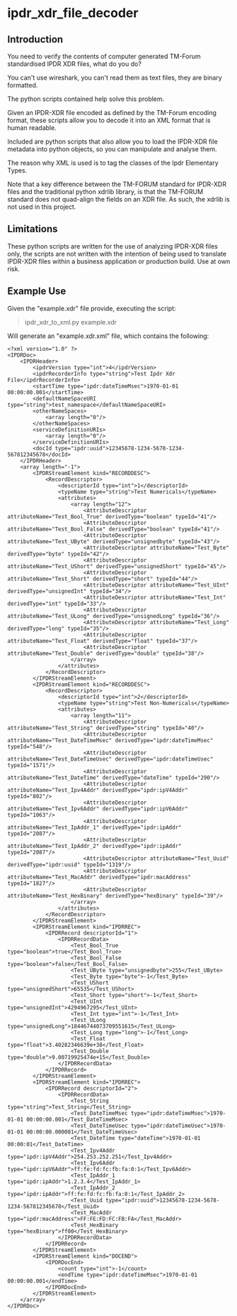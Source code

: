 # ipdr_xdr_file_decoder

## Introduction

You need to verify the contents of computer generated TM-Forum standardised IPDR XDR files, what do you do? 

You can't use wireshark, you can't read them as text files, they are binary formatted.  

The python scripts contained help solve this problem.

Given an IPDR-XDR file encoded as defined by the TM-Forum encoding format,
these scripts allow you to decode it into an XML format that is human readable. 

Included are python scripts that also allow you to load the IPDR-XDR file metadata
into python objects, so you can manipulate and analyse them.

The reason why XML is used is to tag the classes of the Ipdr Elementary Types.

Note that a key difference between the TM-FORUM standard for IPDR-XDR files and 
the traditional python xdrlib library, is that the TM-FORUM standard does not
quad-align the fields on an XDR file.  As such, the xdrlib is not used in this project.

## Limitations

These python scripts are written for the use of analyzing IPDR-XDR files only,
the scripts are not written with the intention of being used to translate IPDR-XDR
files within a business application or production build.  Use at own risk.

## Example Use

Given the "example.xdr" file provide, executing the script:

> ipdr_xdr_to_xml.py example.xdr

Will generate an "example.xdr.xml" file, which contains the following:
```
<?xml version="1.0" ?>
<IPDRDoc>
    <IPDRHeader>
        <ipdrVersion type="int">4</ipdrVersion>
        <ipdrRecorderInfo type="string">Test Ipdr Xdr File</ipdrRecorderInfo>
        <startTime type="ipdr:dateTimeMsec">1970-01-01 00:00:00.001</startTime>
        <defaultNameSpaceURI type="string">test_namespace</defaultNameSpaceURI>
        <otherNameSpaces>
            <array length="0"/>
        </otherNameSpaces>
        <serviceDefinitionURIs>
            <array length="0"/>
        </serviceDefinitionURIs>
        <docId type="ipdr:uuid">12345678-1234-5678-1234-567812345678</docId>
    </IPDRHeader>
    <array length="-1">
        <IPDRStreamElement kind="RECORDDESC">
            <RecordDescriptor>
                <descriptorId type="int">1</descriptorId>
                <typeName type="string">Test Numericals</typeName>
                <attributes>
                    <array length="12">
                        <AttributeDescriptor attributeName="Test_Bool_True" derivedType="boolean" typeId="41"/>
                        <AttributeDescriptor attributeName="Test_Bool_False" derivedType="boolean" typeId="41"/>
                        <AttributeDescriptor attributeName="Test_UByte" derivedType="unsignedbyte" typeId="43"/>
                        <AttributeDescriptor attributeName="Test_Byte" derivedType="byte" typeId="42"/>
                        <AttributeDescriptor attributeName="Test_UShort" derivedType="unsignedShort" typeId="45"/>
                        <AttributeDescriptor attributeName="Test_Short" derivedType="short" typeId="44"/>
                        <AttributeDescriptor attributeName="Test_UInt" derivedType="unsignedInt" typeId="34"/>
                        <AttributeDescriptor attributeName="Test_Int" derivedType="int" typeId="33"/>
                        <AttributeDescriptor attributeName="Test_ULong" derivedType="unsignedLong" typeId="36"/>
                        <AttributeDescriptor attributeName="Test_Long" derivedType="long" typeId="35"/>
                        <AttributeDescriptor attributeName="Test_Float" derivedType="float" typeId="37"/>
                        <AttributeDescriptor attributeName="Test_Double" derivedType="double" typeId="38"/>
                    </array>
                </attributes>
            </RecordDescriptor>
        </IPDRStreamElement>
        <IPDRStreamElement kind="RECORDDESC">
            <RecordDescriptor>
                <descriptorId type="int">2</descriptorId>
                <typeName type="string">Test Non-Numericals</typeName>
                <attributes>
                    <array length="11">
                        <AttributeDescriptor attributeName="Test_String" derivedType="string" typeId="40"/>
                        <AttributeDescriptor attributeName="Test_DateTimeMsec" derivedType="ipdr:dateTimeMsec" typeId="548"/>
                        <AttributeDescriptor attributeName="Test_DateTimeUsec" derivedType="ipdr:dateTimeUsec" typeId="1571"/>
                        <AttributeDescriptor attributeName="Test_DateTime" derivedType="dateTime" typeId="290"/>
                        <AttributeDescriptor attributeName="Test_Ipv4Addr" derivedType="ipdr:ipV4Addr" typeId="802"/>
                        <AttributeDescriptor attributeName="Test_Ipv6Addr" derivedType="ipdr:ipV6Addr" typeId="1063"/>
                        <AttributeDescriptor attributeName="Test_IpAddr_1" derivedType="ipdr:ipAddr" typeId="2087"/>
                        <AttributeDescriptor attributeName="Test_IpAddr_2" derivedType="ipdr:ipAddr" typeId="2087"/>
                        <AttributeDescriptor attributeName="Test_Uuid" derivedType="ipdr:uuid" typeId="1319"/>
                        <AttributeDescriptor attributeName="Test_MacAddr" derivedType="ipdr:macAddress" typeId="1827"/>
                        <AttributeDescriptor attributeName="Test_HexBinary" derivedType="hexBinary" typeId="39"/>
                    </array>
                </attributes>
            </RecordDescriptor>
        </IPDRStreamElement>
        <IPDRStreamElement kind="IPDRREC">
            <IPDRRecord descriptorId="1">
                <IPDRRecordData>
                    <Test_Bool_True type="boolean">true</Test_Bool_True>
                    <Test_Bool_False type="boolean">false</Test_Bool_False>
                    <Test_UByte type="unsignedbyte">255</Test_UByte>
                    <Test_Byte type="byte">-1</Test_Byte>
                    <Test_UShort type="unsignedShort">65535</Test_UShort>
                    <Test_Short type="short">-1</Test_Short>
                    <Test_UInt type="unsignedInt">4294967295</Test_UInt>
                    <Test_Int type="int">-1</Test_Int>
                    <Test_ULong type="unsignedLong">18446744073709551615</Test_ULong>
                    <Test_Long type="long">-1</Test_Long>
                    <Test_Float type="float">3.40282346639e+38</Test_Float>
                    <Test_Double type="double">9.00719925474e+15</Test_Double>
                </IPDRRecordData>
            </IPDRRecord>
        </IPDRStreamElement>
        <IPDRStreamElement kind="IPDRREC">
            <IPDRRecord descriptorId="2">
                <IPDRRecordData>
                    <Test_String type="string">Test_String</Test_String>
                    <Test_DateTimeMsec type="ipdr:dateTimeMsec">1970-01-01 00:00:00.001</Test_DateTimeMsec>
                    <Test_DateTimeUsec type="ipdr:dateTimeUsec">1970-01-01 00:00:00.000001</Test_DateTimeUsec>
                    <Test_DateTime type="dateTime">1970-01-01 00:00:01</Test_DateTime>
                    <Test_Ipv4Addr type="ipdr:ipV4Addr">254.253.252.251</Test_Ipv4Addr>
                    <Test_Ipv6Addr type="ipdr:ipV6Addr">ff:fe:fd:fc:fb:fa:0:1</Test_Ipv6Addr>
                    <Test_IpAddr_1 type="ipdr:ipAddr">1.2.3.4</Test_IpAddr_1>
                    <Test_IpAddr_2 type="ipdr:ipAddr">ff:fe:fd:fc:fb:fa:0:1</Test_IpAddr_2>
                    <Test_Uuid type="ipdr:uuid">12345678-1234-5678-1234-567812345678</Test_Uuid>
                    <Test_MacAddr type="ipdr:macAddress">FF:FE:FD:FC:FB:FA</Test_MacAddr>
                    <Test_HexBinary type="hexBinary">ff00</Test_HexBinary>
                </IPDRRecordData>
            </IPDRRecord>
        </IPDRStreamElement>
        <IPDRStreamElement kind="DOCEND">
            <IPDRDocEnd>
                <count type="int">-1</count>
                <endTime type="ipdr:dateTimeMsec">1970-01-01 00:00:00.001</endTime>
            </IPDRDocEnd>
        </IPDRStreamElement>
    </array>
</IPDRDoc>
```
